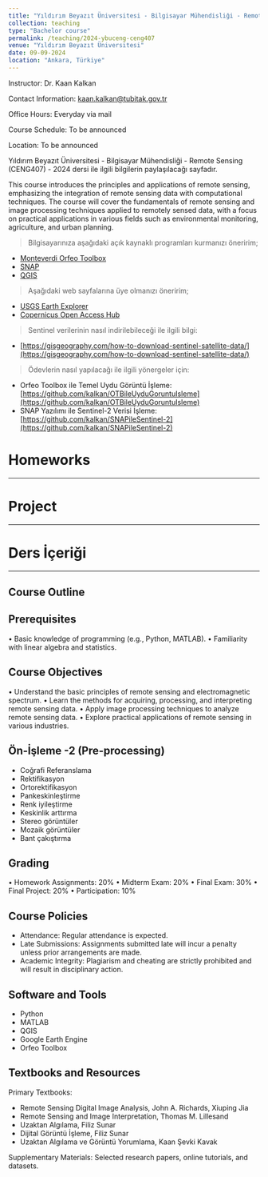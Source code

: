 ```yaml
---
title: "Yıldırım Beyazıt Üniversitesi - Bilgisayar Mühendisliği - Remote Sensing (CENG407) - 2024"
collection: teaching
type: "Bachelor course"
permalink: /teaching/2024-ybuceng-ceng407
venue: "Yıldırım Beyazıt Üniversitesi"
date: 09-09-2024
location: "Ankara, Türkiye"
---
```


Instructor: Dr. Kaan Kalkan

Contact Information: kaan.kalkan@tubitak.gov.tr

Office Hours: Everyday via mail

Course Schedule: To be announced

Location: To be announced


Yıldırım Beyazıt Üniversitesi - Bilgisayar Mühendisliği - Remote Sensing (CENG407) - 2024 dersi ile ilgili bilgilerin paylaşılacağı sayfadır.

This course introduces the principles and applications of remote sensing, emphasizing the integration of remote sensing data with computational techniques. The course will cover the fundamentals of remote sensing and image processing techniques applied to remotely sensed data, with a focus on practical applications in various fields such as environmental monitoring, agriculture, and urban planning.

> Bilgisayarınıza aşağıdaki açık kaynaklı programları kurmanızı öneririm;
* [Monteverdi Orfeo Toolbox](https://www.orfeo-toolbox.org/download/)
* [SNAP](https://step.esa.int/main/download/snap-download/)
* [QGIS](https://qgis.org/en/site/forusers/download.html)

> Aşağıdaki web sayfalarına üye olmanızı öneririm;
* [USGS Earth Explorer](https://earthexplorer.usgs.gov/)
* [Copernicus Open Access Hub](https://browser.dataspace.copernicus.eu/)

> Sentinel verilerinin nasıl indirilebileceği ile ilgili bilgi:
* [https://gisgeography.com/how-to-download-sentinel-satellite-data/](https://gisgeography.com/how-to-download-sentinel-satellite-data/)

> Ödevlerin nasıl yapılacağı ile ilgili yönergeler için:
* Orfeo Toolbox ile Temel Uydu Görüntü İşleme: [https://github.com/kalkan/OTBileUyduGoruntuIsleme](https://github.com/kalkan/OTBileUyduGoruntuIsleme)
* SNAP Yazılımı ile Sentinel-2 Verisi İşleme: [https://github.com/kalkan/SNAPileSentinel-2](https://github.com/kalkan/SNAPileSentinel-2)

# Homeworks
------
  
# Project
------

# Ders İçeriği
------
## Course Outline


## Prerequisites
•	Basic knowledge of programming (e.g., Python, MATLAB).
•	Familiarity with linear algebra and statistics.


## Course Objectives
•	Understand the basic principles of remote sensing and electromagnetic spectrum.
•	Learn the methods for acquiring, processing, and interpreting remote sensing data.
•	Apply image processing techniques to analyze remote sensing data.
•	Explore practical applications of remote sensing in various industries.


## Ön-İşleme -2  (Pre-processing)
* Coğrafi Referanslama
* Rektifikasyon
* Ortorektifikasyon
* Pankeskinleştirme
* Renk iyileştirme
* Keskinlik arttırma
* Stereo görüntüler
* Mozaik görüntüler
* Bant çakıştırma

## Grading 
•	Homework Assignments: 20%
•	Midterm Exam: 20%
•	Final Exam: 30%
•	Final Project: 20%
•	Participation: 10%


## Course Policies
* Attendance: Regular attendance is expected.
*	Late Submissions: Assignments submitted late will incur a penalty unless prior arrangements are made.
*	Academic Integrity: Plagiarism and cheating are strictly prohibited and will result in disciplinary action.


## Software and Tools
*	Python
*	MATLAB
*	QGIS
*	Google Earth Engine
*	Orfeo Toolbox

## Textbooks and Resources

Primary Textbooks: 

* Remote Sensing Digital Image Analysis, John A. Richards, Xiuping Jia
* Remote Sensing and Image Interpretation, Thomas M. Lillesand
*	Uzaktan Algılama, Filiz Sunar
*	Dijital Görüntü İşleme, Filiz Sunar
*	Uzaktan Algılama ve Görüntü Yorumlama, Kaan Şevki Kavak

Supplementary Materials: Selected research papers, online tutorials, and datasets.

